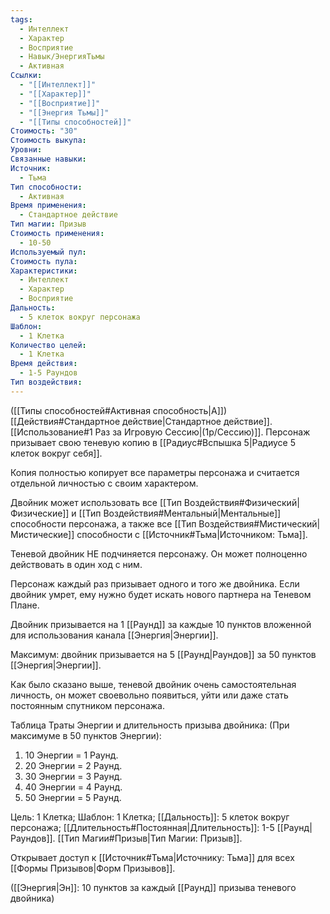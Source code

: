 ```yaml
---
tags:
  - Интеллект
  - Характер
  - Восприятие
  - Навык/ЭнергияТьмы
  - Активная
Ссылки:
  - "[[Интеллект]]"
  - "[[Характер]]"
  - "[[Восприятие]]"
  - "[[Энергия Тьмы]]"
  - "[[Типы способностей]]"
Стоимость: "30"
Стоимость выкупа: 
Уровни: 
Связанные навыки: 
Источник:
  - Тьма
Тип способности:
  - Активная
Время применения:
  - Стандартное действие
Тип магии: Призыв
Стоимость применения:
  - 10-50
Используемый пул: 
Стоимость пула: 
Характеристики:
  - Интеллект
  - Характер
  - Восприятие
Дальность:
  - 5 клеток вокруг персонажа
Шаблон:
  - 1 Клетка
Количество целей:
  - 1 Клетка
Время действия:
  - 1-5 Раундов
Тип воздействия:
---
```

([[Типы способностей#Активная способность|А]]) [[Действия#Стандартное действие|Стандартное действие]]. [[Использование#1 Раз за Игровую Сессию|(1р/Сессию)]]. Персонаж призывает свою теневую копию в [[Радиус#Вспышка 5|Радиусе 5 клеток вокруг себя]]. 

Копия полностью копирует все параметры персонажа и считается отдельной личностью с своим характером. 

Двойник может использовать все [[Тип Воздействия#Физический|Физические]] и [[Тип Воздействия#Ментальный|Ментальные]] способности персонажа, а также все [[Тип Воздействия#Мистический|Мистические]] способности с [[Источник#Тьма|Источником: Тьма]].

Теневой двойник НЕ подчиняется персонажу. Он может полноценно действовать в один ход с ним. 

Персонаж каждый раз призывает одного и того же двойника. Если двойник умрет, ему нужно будет искать нового партнера на Теневом Плане. 

Двойник призывается на 1 [[Раунд]] за каждые 10 пунктов вложенной для использования канала [[Энергия|Энергии]].

Максимум: двойник призывается на 5 [[Раунд|Раундов]] за 50 пунктов [[Энергия|Энергии]].

Как было сказано выше, теневой двойник очень самостоятельная личность, он может своевольно появиться, уйти или даже стать постоянным спутником персонажа. 

Таблица Траты Энергии и длительность призыва двойника:
(При максимуме в 50 пунктов Энергии):

1. 10 Энергии = 1 Раунд.
2. 20 Энергии = 2 Раунд.
3. 30 Энергии = 3 Раунд. 
4. 40 Энергии = 4 Раунд. 
5. 50 Энергии = 5 Раунд.  

Цель: 1 Клетка; Шаблон: 1 Клетка; [[Дальность]]: 5 клеток вокруг персонажа; [[Длительность#Постоянная|Длительность]]: 1-5 [[Раунд|Раундов]]. [[Тип Магии#Призыв|Тип Магии: Призыв]].

Открывает доступ к [[Источник#Тьма|Источнику: Тьма]] для всех [[Формы Призывов|Форм Призывов]]. 

([[Энергия|Эн]]: 10 пунктов за каждый [[Раунд]] призыва теневого двойника)